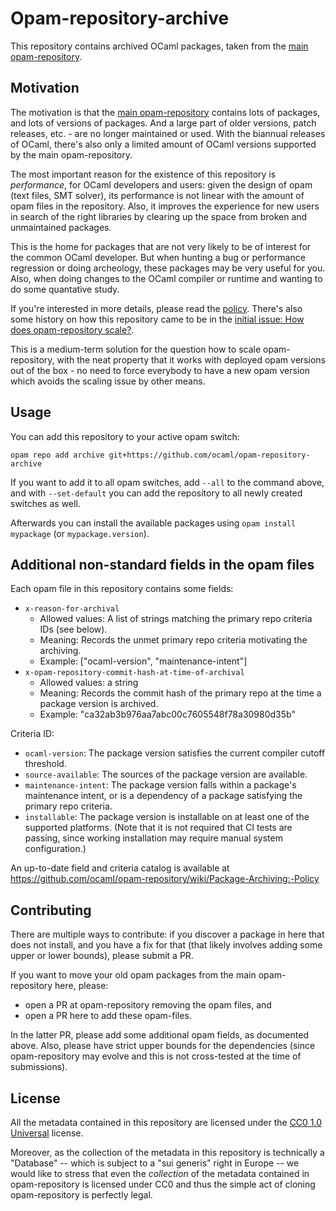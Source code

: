 # Opam-repository-archive

This repository contains archived OCaml packages, taken from the [main opam-repository](https://github.com/ocaml/opam-repository).

## Motivation

The motivation is that the [main opam-repository](https://github.com/ocaml/opam-repository) contains lots of packages, and lots of versions of packages. And a large part of older versions, patch releases, etc. - are no longer maintained or used. With the biannual releases of OCaml, there's also only a limited amount of OCaml versions supported by the main opam-repository.

The most important reason for the existence of this repository is *performance*, for OCaml developers and users: given the design of opam (text files, SMT solver), its performance is not linear with the amount of opam files in the repository. Also, it improves the experience for new users in search of the right libraries by clearing up the space from broken and unmaintained packages.

This is the home for packages that are not very likely to be of interest for the common OCaml developer. But when hunting a bug or performance regression or doing archeology, these packages may be very useful for you. Also, when doing changes to the OCaml compiler or runtime and wanting to do some quantative study.

If you're interested in more details, please read the [policy](https://github.com/ocaml/opam-repository/wiki/Package-Archiving:-Policy). There's also some history on how this repository came to be in the [initial issue: How does opam-repository scale?](https://github.com/ocaml/opam-repository/issues/23789).

This is a medium-term solution for the question how to scale opam-repository, with the neat property that it works with deployed opam versions out of the box - no need to force everybody to have a new opam version which avoids the scaling issue by other means.

## Usage

You can add this repository to your active opam switch:

    opam repo add archive git+https://github.com/ocaml/opam-repository-archive


If you want to add it to all opam switches, add `--all` to the command above, and with `--set-default` you can add the repository to all newly created switches as well.

Afterwards you can install the available packages using `opam install mypackage` (or `mypackage.version`).

## Additional non-standard fields in the opam files

Each opam file in this repository contains some fields:

- `x-reason-for-archival`
  - Allowed values: A list of strings matching the primary repo criteria IDs (see below).
  - Meaning: Records the unmet primary repo criteria motivating the archiving.
  - Example: ["ocaml-version", "maintenance-intent"]
- `x-opam-repository-commit-hash-at-time-of-archival`
  - Allowed values: a string
  - Meaning: Records the commit hash of the primary repo at the time a package version is archived.
  - Example: "ca32ab3b976aa7abc00c7605548f78a30980d35b"

Criteria ID:
- `ocaml-version`: The package version satisfies the current compiler cutoff threshold.
- `source-available`: The sources of the package version are available.
- `maintenance-intent`: The package version falls within a package's maintenance intent, or is a dependency of a package satisfying the primary repo criteria.
- `installable`: The package version is installable on at least one of the supported platforms. (Note that it is not required that CI tests are passing, since working installation may require manual system configuration.)

An up-to-date field and criteria catalog is available at https://github.com/ocaml/opam-repository/wiki/Package-Archiving:-Policy

## Contributing

There are multiple ways to contribute: if you discover a package in here that does not install, and you have a fix for that (that likely involves adding some upper or lower bounds), please submit a PR.

If you want to move your old opam packages from the main opam-repository here, please:
- open a PR at opam-repository removing the opam files, and
- open a PR here to add these opam-files.

In the latter PR, please add some additional opam fields, as documented above.
Also, please have strict upper bounds for the dependencies (since opam-repository may evolve and this is not cross-tested at the time of submissions).

## License

All the metadata contained in this repository are licensed under the [CC0 1.0 Universal](http://creativecommons.org/publicdomain/zero/1.0/) license.

Moreover, as the collection of the metadata in this repository is technically a "Database" -- which is subject to a "sui generis" right in Europe -- we would like to stress that even the *collection* of the metadata contained in opam-repository is licensed under CC0 and thus the simple act of cloning opam-repository is perfectly legal.
